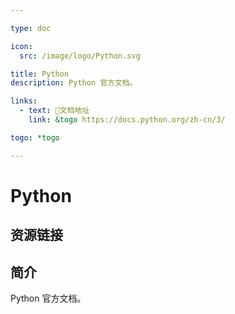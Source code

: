 ```yaml
---

type: doc

icon:
  src: /image/logo/Python.svg

title: Python
description: Python 官方文档。

links:
  - text: 📖文档地址
    link: &togo https://docs.python.org/zh-cn/3/

togo: *togo

---
```


<ShowLogo />

# Python

<ShowBreadcrumb />

## 资源链接

<ShowLinks />

## 简介

Python 官方文档。